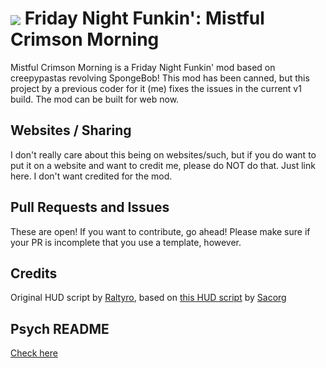 # <img src="art/icon64.png" align="center"> Friday Night Funkin': Mistful Crimson Morning</img>

Mistful Crimson Morning is a Friday Night Funkin' mod based on creepypastas revolving SpongeBob! This mod has been canned, but this project by a previous coder for it (me) fixes the issues in the current v1 build. The mod can be built for web now.

## Websites / Sharing
I don't really care about this being on websites/such, but if you do want to put it on a website and want to credit me, please do NOT do that. Just link here. I don't want credited for the mod.

## Pull Requests and Issues
These are open! If you want to contribute, go ahead! Please make sure if your PR is incomplete that you use a template, however.

## Credits
Original HUD script by [Raltyro](https://twitter.com/raltyro), based on [this HUD script](https://www.youtube.com/watch?v=Pv5x3jJuSU8&ab_channel=Sacorg) by [Sacorg](https://www.youtube.com/@Sac_org)

## Psych README
[Check here](OGREADME.md)
